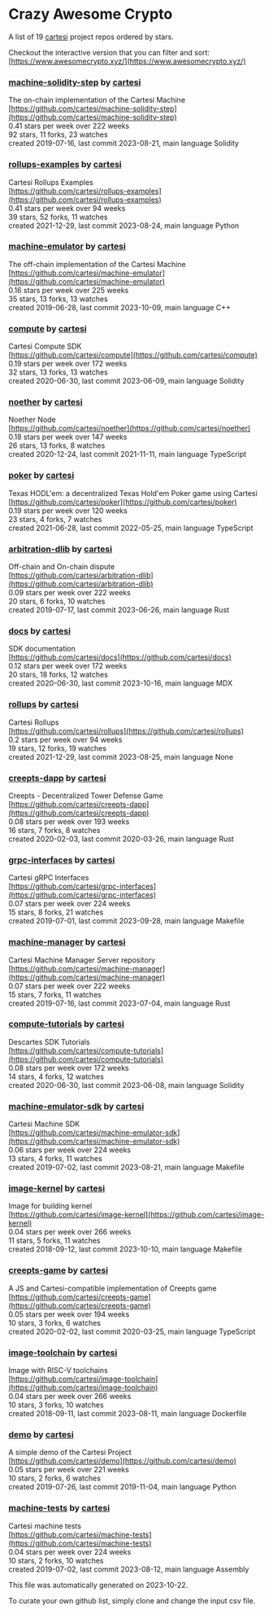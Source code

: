 # Crazy Awesome Crypto
A list of 19 [cartesi](https://github.com/cartesi) project repos ordered by stars.  

Checkout the interactive version that you can filter and sort: 
[https://www.awesomecrypto.xyz/](https://www.awesomecrypto.xyz/)  


### [machine-solidity-step](https://github.com/cartesi/machine-solidity-step) by [cartesi](https://github.com/cartesi)  
The on-chain implementation of the Cartesi Machine  
[https://github.com/cartesi/machine-solidity-step](https://github.com/cartesi/machine-solidity-step)  
0.41 stars per week over 222 weeks  
92 stars, 11 forks, 23 watches  
created 2019-07-16, last commit 2023-08-21, main language Solidity  


### [rollups-examples](https://github.com/cartesi/rollups-examples) by [cartesi](https://github.com/cartesi)  
Cartesi Rollups Examples  
[https://github.com/cartesi/rollups-examples](https://github.com/cartesi/rollups-examples)  
0.41 stars per week over 94 weeks  
39 stars, 52 forks, 11 watches  
created 2021-12-29, last commit 2023-08-24, main language Python  


### [machine-emulator](https://github.com/cartesi/machine-emulator) by [cartesi](https://github.com/cartesi)  
The off-chain implementation of the Cartesi Machine  
[https://github.com/cartesi/machine-emulator](https://github.com/cartesi/machine-emulator)  
0.16 stars per week over 225 weeks  
35 stars, 13 forks, 13 watches  
created 2019-06-28, last commit 2023-10-09, main language C++  


### [compute](https://github.com/cartesi/compute) by [cartesi](https://github.com/cartesi)  
Cartesi Compute SDK  
[https://github.com/cartesi/compute](https://github.com/cartesi/compute)  
0.19 stars per week over 172 weeks  
32 stars, 13 forks, 13 watches  
created 2020-06-30, last commit 2023-06-09, main language Solidity  


### [noether](https://github.com/cartesi/noether) by [cartesi](https://github.com/cartesi)  
Noether Node  
[https://github.com/cartesi/noether](https://github.com/cartesi/noether)  
0.18 stars per week over 147 weeks  
26 stars, 13 forks, 8 watches  
created 2020-12-24, last commit 2021-11-11, main language TypeScript  


### [poker](https://github.com/cartesi/poker) by [cartesi](https://github.com/cartesi)  
Texas HODL'em: a decentralized Texas Hold'em Poker game using Cartesi  
[https://github.com/cartesi/poker](https://github.com/cartesi/poker)  
0.19 stars per week over 120 weeks  
23 stars, 4 forks, 7 watches  
created 2021-06-28, last commit 2022-05-25, main language TypeScript  


### [arbitration-dlib](https://github.com/cartesi/arbitration-dlib) by [cartesi](https://github.com/cartesi)  
Off-chain and On-chain dispute  
[https://github.com/cartesi/arbitration-dlib](https://github.com/cartesi/arbitration-dlib)  
0.09 stars per week over 222 weeks  
20 stars, 6 forks, 10 watches  
created 2019-07-17, last commit 2023-06-26, main language Rust  


### [docs](https://github.com/cartesi/docs) by [cartesi](https://github.com/cartesi)  
SDK documentation  
[https://github.com/cartesi/docs](https://github.com/cartesi/docs)  
0.12 stars per week over 172 weeks  
20 stars, 18 forks, 12 watches  
created 2020-06-30, last commit 2023-10-16, main language MDX  


### [rollups](https://github.com/cartesi/rollups) by [cartesi](https://github.com/cartesi)  
Cartesi Rollups  
[https://github.com/cartesi/rollups](https://github.com/cartesi/rollups)  
0.2 stars per week over 94 weeks  
19 stars, 12 forks, 19 watches  
created 2021-12-29, last commit 2023-08-25, main language None  


### [creepts-dapp](https://github.com/cartesi/creepts-dapp) by [cartesi](https://github.com/cartesi)  
Creepts - Decentralized Tower Defense Game  
[https://github.com/cartesi/creepts-dapp](https://github.com/cartesi/creepts-dapp)  
0.08 stars per week over 193 weeks  
16 stars, 7 forks, 8 watches  
created 2020-02-03, last commit 2020-03-26, main language Rust  


### [grpc-interfaces](https://github.com/cartesi/grpc-interfaces) by [cartesi](https://github.com/cartesi)  
Cartesi gRPC Interfaces  
[https://github.com/cartesi/grpc-interfaces](https://github.com/cartesi/grpc-interfaces)  
0.07 stars per week over 224 weeks  
15 stars, 8 forks, 21 watches  
created 2019-07-01, last commit 2023-09-28, main language Makefile  


### [machine-manager](https://github.com/cartesi/machine-manager) by [cartesi](https://github.com/cartesi)  
Cartesi Machine Manager Server repository  
[https://github.com/cartesi/machine-manager](https://github.com/cartesi/machine-manager)  
0.07 stars per week over 222 weeks  
15 stars, 7 forks, 11 watches  
created 2019-07-16, last commit 2023-07-04, main language Rust  


### [compute-tutorials](https://github.com/cartesi/compute-tutorials) by [cartesi](https://github.com/cartesi)  
Descartes SDK Tutorials  
[https://github.com/cartesi/compute-tutorials](https://github.com/cartesi/compute-tutorials)  
0.08 stars per week over 172 weeks  
14 stars, 4 forks, 12 watches  
created 2020-06-30, last commit 2023-06-08, main language Solidity  


### [machine-emulator-sdk](https://github.com/cartesi/machine-emulator-sdk) by [cartesi](https://github.com/cartesi)  
Cartesi Machine SDK  
[https://github.com/cartesi/machine-emulator-sdk](https://github.com/cartesi/machine-emulator-sdk)  
0.06 stars per week over 224 weeks  
13 stars, 4 forks, 11 watches  
created 2019-07-02, last commit 2023-08-21, main language Makefile  


### [image-kernel](https://github.com/cartesi/image-kernel) by [cartesi](https://github.com/cartesi)  
Image for building kernel  
[https://github.com/cartesi/image-kernel](https://github.com/cartesi/image-kernel)  
0.04 stars per week over 266 weeks  
11 stars, 5 forks, 11 watches  
created 2018-09-12, last commit 2023-10-10, main language Makefile  


### [creepts-game](https://github.com/cartesi/creepts-game) by [cartesi](https://github.com/cartesi)  
A JS and Cartesi-compatible implementation of Creepts game  
[https://github.com/cartesi/creepts-game](https://github.com/cartesi/creepts-game)  
0.05 stars per week over 194 weeks  
10 stars, 3 forks, 6 watches  
created 2020-02-02, last commit 2020-03-25, main language TypeScript  


### [image-toolchain](https://github.com/cartesi/image-toolchain) by [cartesi](https://github.com/cartesi)  
Image with RISC-V toolchains  
[https://github.com/cartesi/image-toolchain](https://github.com/cartesi/image-toolchain)  
0.04 stars per week over 266 weeks  
10 stars, 3 forks, 10 watches  
created 2018-09-11, last commit 2023-08-11, main language Dockerfile  


### [demo](https://github.com/cartesi/demo) by [cartesi](https://github.com/cartesi)  
A simple demo of the Cartesi Project  
[https://github.com/cartesi/demo](https://github.com/cartesi/demo)  
0.05 stars per week over 221 weeks  
10 stars, 2 forks, 6 watches  
created 2019-07-26, last commit 2019-11-04, main language Python  


### [machine-tests](https://github.com/cartesi/machine-tests) by [cartesi](https://github.com/cartesi)  
Cartesi machine tests  
[https://github.com/cartesi/machine-tests](https://github.com/cartesi/machine-tests)  
0.04 stars per week over 224 weeks  
10 stars, 2 forks, 10 watches  
created 2019-07-02, last commit 2023-08-12, main language Assembly  


This file was automatically generated on 2023-10-22.  

To curate your own github list, simply clone and change the input csv file.  